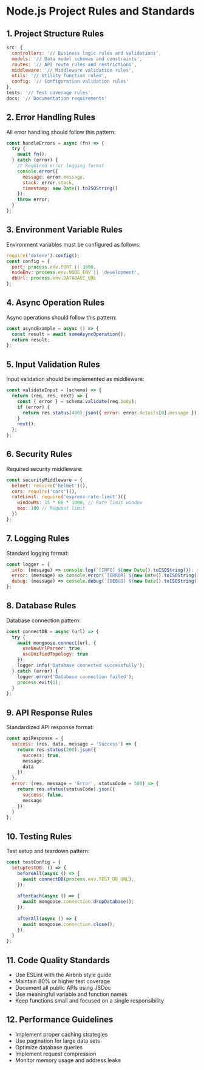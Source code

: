 # Node.js Project Rules and Standards

## 1. Project Structure Rules
```javascript
src: {
  controllers: '// Business logic rules and validations',
  models: '// Data model schemas and constraints', 
  routes: '// API route rules and restrictions',
  middleware: '// Middleware validation rules',
  utils: '// Utility function rules',
  config: '// Configuration validation rules'
},
tests: '// Test coverage rules',
docs: '// Documentation requirements'
```

## 2. Error Handling Rules
All error handling should follow this pattern:
```javascript
const handleErrors = async (fn) => {
  try {
    await fn();
  } catch (error) {
    // Required error logging format
    console.error({
      message: error.message,
      stack: error.stack,
      timestamp: new Date().toISOString()
    });
    throw error;
  }
};
```

## 3. Environment Variable Rules
Environment variables must be configured as follows:
```javascript
require('dotenv').config();
const config = {
  port: process.env.PORT || 3000,
  nodeEnv: process.env.NODE_ENV || 'development', 
  dbUrl: process.env.DATABASE_URL
};
```

## 4. Async Operation Rules
Async operations should follow this pattern:
```javascript
const asyncExample = async () => {
  const result = await someAsyncOperation();
  return result;
};
```

## 5. Input Validation Rules
Input validation should be implemented as middleware:
```javascript
const validateInput = (schema) => {
  return (req, res, next) => {
    const { error } = schema.validate(req.body);
    if (error) {
      return res.status(400).json({ error: error.details[0].message });
    }
    next();
  };
};
```

## 6. Security Rules
Required security middleware:
```javascript
const securityMiddleware = {
  helmet: require('helmet')(),
  cors: require('cors')(),
  rateLimit: require('express-rate-limit')({
    windowMs: 15 * 60 * 1000, // Rate limit window
    max: 100 // Request limit
  })
};
```

## 7. Logging Rules
Standard logging format:
```javascript
const logger = {
  info: (message) => console.log(`[INFO] ${new Date().toISOString()}: ${message}`),
  error: (message) => console.error(`[ERROR] ${new Date().toISOString()}: ${message}`),
  debug: (message) => console.debug(`[DEBUG] ${new Date().toISOString()}: ${message}`)
};
```

## 8. Database Rules
Database connection pattern:
```javascript
const connectDB = async (url) => {
  try {
    await mongoose.connect(url, {
      useNewUrlParser: true,
      useUnifiedTopology: true
    });
    logger.info('Database connected successfully');
  } catch (error) {
    logger.error('Database connection failed');
    process.exit(1);
  }
};
```

## 9. API Response Rules
Standardized API response format:
```javascript
const apiResponse = {
  success: (res, data, message = 'Success') => {
    return res.status(200).json({
      success: true,
      message,
      data
    });
  },
  error: (res, message = 'Error', statusCode = 500) => {
    return res.status(statusCode).json({
      success: false,
      message
    });
  }
};
```

## 10. Testing Rules
Test setup and teardown pattern:
```javascript
const testConfig = {
  setupTestDB: () => {
    beforeAll(async () => {
      await connectDB(process.env.TEST_DB_URL);
    });
    
    afterEach(async () => {
      await mongoose.connection.dropDatabase();
    });
    
    afterAll(async () => {
      await mongoose.connection.close();
    });
  }
};
```

## 11. Code Quality Standards
- Use ESLint with the Airbnb style guide
- Maintain 80% or higher test coverage
- Document all public APIs using JSDoc
- Use meaningful variable and function names
- Keep functions small and focused on a single responsibility

## 12. Performance Guidelines
- Implement proper caching strategies
- Use pagination for large data sets
- Optimize database queries
- Implement request compression
- Monitor memory usage and address leaks